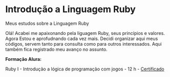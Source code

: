 # Introdução a Linguagem Ruby
Meus estudos sobre a Linguagem Ruby

Olá! Acabei me apaixonando pela liguagem Ruby, seus princípios e valores. Agora Estou e aprofudnando cada vez mais.
Decidi organizar aqui meus códigos, servem tanto para consulta como para outros interessados.
Aqui também fica registrado meu avanço no assunto.

**Formação Alura:**

Ruby I - Introdução a lógica de programação com jogos - 12 h - [Certificado](https://drive.google.com/file/d/1Q1eKffn-_weLKTqhRFpKWriY49xiIxIB/view?usp=sharing)

